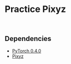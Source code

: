 # Practice Pixyz

<br/>


## Dependencies
* [PyTorch 0.4.0](http://pytorch.org/)
* [Pixyz](https://github.com/masa-su/pixyz)

<br/>

